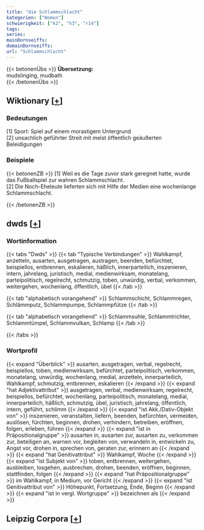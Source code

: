 ```yaml
---
title: "die Schlammschlacht"
kategorien: ["Nomen"]
schwierigkeit: ["k2", "h3", "r14"]
tags:
series:
mainDornseiffs:
domainDornseiffs:
url: "Schlammschlacht"
---
```


{{< betonenÜbs >}}
**Übersetzung:**  
mudslinging, mudbath  
{{< /betonenÜbs >}}

## Wiktionary [[+](https://de.wiktionary.org/wiki/Schlammschlacht)]

### Bedeutungen
[1] Sport: Spiel auf einem morastigem Untergrund  
[2] unsachlich geführter Streit mit meist öffentlich geäußerten Beleidigungen  

### Beispiele
{{< betonenZB >}}
[1] Weil es die Tage zuvor stark geregnet hatte, wurde das Fußballspiel zur wahren Schlammschlacht.  
[2] Die Noch-Eheleute lieferten sich mit Hilfe der Medien eine wochenlange Schlammschlacht.  

{{< /betonenZB >}}


## dwds [[+](https://www.dwds.de/wb/Schlammschlacht)]

### Wortinformation
{{< tabs "Dwds" >}}
{{< tab "Typische Verbindungen" >}}
Wahlkampf, anzetteln, ausarten, ausgetragen, austragen, beenden, befürchtet, beispiellos, entbrennen, eskalieren, häßlich, innerparteilich, inszenieren, intern, jahrelang, juristisch, medial, medienwirksam, monatelang, parteipolitisch, regelrecht, schmutzig, toben, unwürdig, verbal, verkommen, weitergehen, wochenlang, öffentlich, übel
{{< /tab >}}

{{< tab "alphabetisch vorangehend" >}}
Schlammschicht, Schlammregen, Schlämmputz, Schlammpumpe, Schlammpfütze
{{< /tab >}}

{{< tab "alphabetisch vorangehend" >}}
Schlammsuhle, Schlammtrichter, Schlammtümpel, Schlammvulkan, Schlamp
{{< /tab >}}

{{< /tabs >}}

### Wortprofil
{{< expand "Überblick" >}} ausarten, ausgetragen, verbal, regelrecht, beispiellos, toben, medienwirksam, befürchtet, parteipolitisch, verkommen, monatelang, unwürdig, wochenlang, medial, anzetteln, innerparteilich, Wahlkampf, schmutzig, entbrennen, eskalieren {{< /expand >}}
{{< expand "hat Adjektivattribut" >}} ausgetragen, verbal, medienwirksam, regelrecht, beispiellos, befürchtet, wochenlang, parteipolitisch, monatelang, medial, innerparteilich, häßlich, schmutzig, übel, juristisch, jahrelang, öffentlich, intern, geführt, schlimm {{< /expand >}}
{{< expand "ist Akk./Dativ-Objekt von" >}} inszenieren, veranstalten, liefern, beenden, befürchten, vermeiden, auslösen, fürchten, beginnen, drohen, verhindern, betreiben, eröffnen, folgen, erleben, führen {{< /expand >}}
{{< expand "ist in Präpositionalgruppe" >}} ausarten in, ausarten zur, ausarten zu, verkommen zur, beteiligen an, warnen vor, begleiten von, verwandeln in, entwickeln zu, Angst vor, drohen in, sprechen von, geraten zur, erinnern an {{< /expand >}}
{{< expand "hat Genitivattribut" >}} Wahlkampf, Woche {{< /expand >}}
{{< expand "ist Subjekt von" >}} toben, entbrennen, weitergehen, ausbleiben, losgehen, ausbrechen, drohen, beenden, eröffnen, beginnen, stattfinden, folgen {{< /expand >}}
{{< expand "hat Präpositionalgruppe" >}} im Wahlkampf, in Medium, vor Gericht {{< /expand >}}
{{< expand "ist Genitivattribut von" >}} Höhepunkt, Fortsetzung, Ende, Beginn {{< /expand >}}
{{< expand "ist in vergl. Wortgruppe" >}} bezeichnen als {{< /expand >}}

## Leipzig Corpora [[+](https://corpora.uni-leipzig.de/en/res?word=Schlammschlacht&corpusId=deu_newscrawl-public_2018)]


